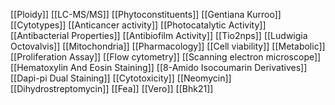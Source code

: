 [[Ploidy]]
[[LC-MS/MS]]
[[Phytoconstituents]]
[[Gentiana Kurroo]]
[[Cytotypes]]
[[Anticancer activity]]
[[Photocatalytic Activity]]
[[Antibacterial Properties]]
[[Antibiofilm Activity]]
[[Tio2nps]]
[[Ludwigia Octovalvis]]
[[Mitochondria]]
[[Pharmacology]]
[[Cell viability]]
[[Metabolic]]
[[Proliferation Assay]]
[[Flow cytometry]]
[[Scanning electron microscope]]
[[Hematoxylin And Eosin Staining]]
[[8-Amido Isocoumarin Derivatives]]
[[Dapi-pi Dual Staining]]
[[Cytotoxicity]]
[[Neomycin]]
[[Dihydrostreptomycin]]
[[Fea]]
[[Vero]]
[[Bhk21]]
